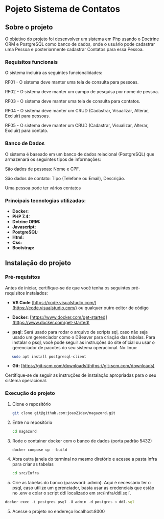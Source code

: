 # Pojeto Sistema de Contatos

## Sobre o projeto

O objetivo do projeto foi desenvolver um sistema em Php usando o Doctrine ORM e PostgreSQL como banco de dados, onde o usuário pode cadastrar uma Pessoa e posteriormente cadastrar Contatos para essa Pessoa.

### Requisitos funcionais

O sistema incluirá as seguintes funcionalidades:

RF01 - O sistema deve manter uma tela de consulta para pessoas.

RF02 - O sistema deve manter um campo de pesquisa por nome de pessoa.

RF03 - O sistema deve manter uma tela de consulta para contatos.

RF04 - O sistema deve manter um CRUD (Cadastrar, Visualizar, Alterar, Excluir) para pessoas.

RF05 - O sistema deve manter um CRUD (Cadastrar, Visualizar, Alterar, Excluir) para contato.

### Banco de Dados

O sistema é baseado em um banco de dados relacional (PostgreSQL) que armazenará os seguintes tipos de informações:

 São dados de pessoas: Nome e CPF.

 São dados de contato: Tipo (Telefone ou Email), Descrição.

 Uma pessoa pode ter vários contatos


### Principais tecnologias utilizadas:

- **Docker:** 
- **PHP 7.4:** 
- **Dctrine ORM:** 
- **Javascript:**
- **PostgreSQL:** 
- **Html:**
- **Css:**
- **Bootstrap:** 

## Instalação do projeto

### Pré-requisitos

Antes de iniciar, certifique-se de que você tenha os seguintes pré-requisitos instalados:

- **VS Code** [https://code.visualstudio.com/](https://code.visualstudio.com/) ou qualquer outro editor de código

- **Docker:** [https://www.docker.com/get-started](https://www.docker.com/get-started)

- **psql:** Será usado para rodar o arquivo de scripts sql, caso não seja usado um gerenciador como o DBeaver para criação das tabelas. Para instalar o psql, você pode seguir as instruções do site oficial ou usar o gerenciador de pacotes do seu sistema operacional. No linux:
```sh
   sudo apt install postgresql-client
   ```

- **Git:** [https://git-scm.com/downloads](https://git-scm.com/downloads)

Certifique-se de seguir as instruções de instalação apropriadas para o seu sistema operacional.

### Execução do projeto

1. Clone o repositório
   ```sh
   git clone git@github.com:joao21dev/magazord.git
   ```
2. Entre no repositório
   ```sh
   cd magazord
   ```
2. Rode o container docker com o banco de dados (porta padrão 5432)
   ```js
   docker compose up --build
   ```
3. Abra outra janela do terminal no mesmo diretório e acesse a pasta Infra para criar as tabelas
   ```sh
   cd src/Infra
   ```
4.  Crie as tabelas do banco (password: admin). Aqui é necessário ter o psql, caso utilize um gerenciador, basta usar as credenciais que estão no .env e colar o script ddl localizado em src/infra/ddl.sql`.
   ```js
   docker exec -i postgres psql -U admin -d postgres < ddl.sql
   ```

5. Acesse o projeto no endereço localhost:8000

